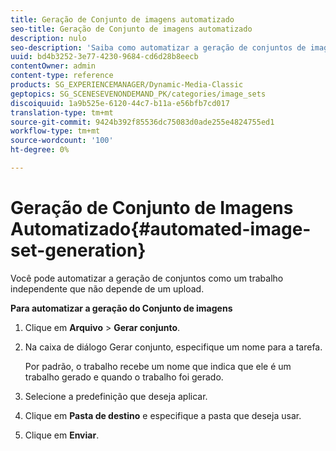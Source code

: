 ```yaml
---
title: Geração de Conjunto de imagens automatizado
seo-title: Geração de Conjunto de imagens automatizado
description: nulo
seo-description: 'Saiba como automatizar a geração de conjuntos de imagens. '
uuid: bd4b3252-3e77-4230-9684-cd6d28b8eecb
contentOwner: admin
content-type: reference
products: SG_EXPERIENCEMANAGER/Dynamic-Media-Classic
geptopics: SG_SCENESEVENONDEMAND_PK/categories/image_sets
discoiquuid: 1a9b525e-6120-44c7-b11a-e56bfb7cd017
translation-type: tm+mt
source-git-commit: 9424b392f85536dc75083d0ade255e4824755ed1
workflow-type: tm+mt
source-wordcount: '100'
ht-degree: 0%

---
```



# Geração de Conjunto de Imagens Automatizado{#automated-image-set-generation}

<!-- 

Comment Type: remark
Last Modified By: 
Last Modified Date: 

<p>New for 6.5</p>

 -->

Você pode automatizar a geração de conjuntos como um trabalho independente que não depende de um upload.

**Para automatizar a geração do Conjunto de imagens**

1. Clique em **Arquivo** > **Gerar conjunto**.
1. Na caixa de diálogo Gerar conjunto, especifique um nome para a tarefa.

   Por padrão, o trabalho recebe um nome que indica que ele é um trabalho gerado e quando o trabalho foi gerado.

1. Selecione a predefinição que deseja aplicar.
1. Clique em **Pasta de destino** e especifique a pasta que deseja usar.
1. Clique em **Enviar**.

